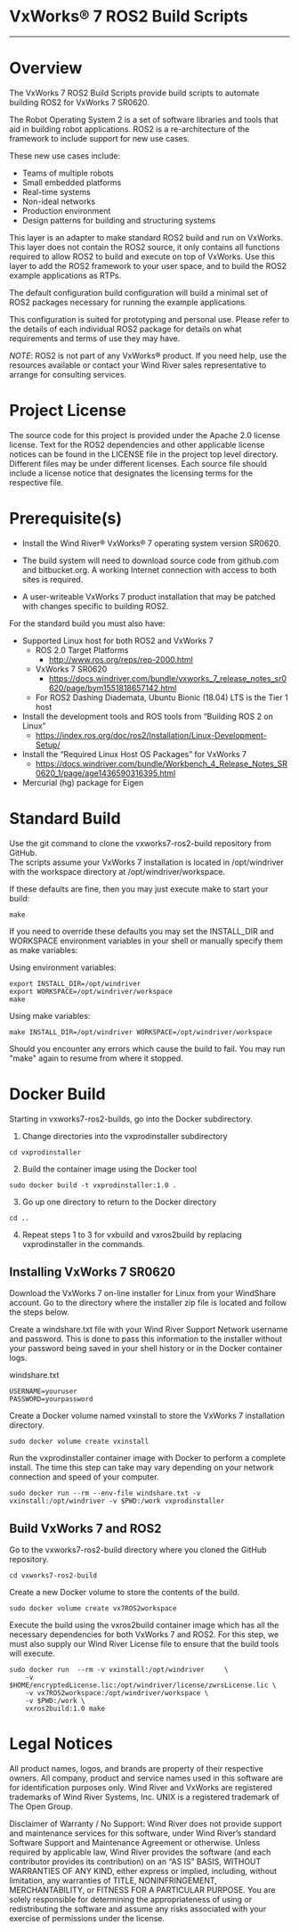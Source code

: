 VxWorks® 7 ROS2 Build Scripts
===
---

# Overview

The VxWorks 7 ROS2 Build Scripts provide build scripts to automate building
ROS2 for VxWorks 7 SR0620.

The Robot Operating System 2 is a set of software libraries and tools that 
aid in building robot applications. ROS2 is a re-architecture of the 
framework to include support for new use cases.

These new use cases include:
* Teams of multiple robots
* Small embedded platforms
* Real-time systems
* Non-ideal networks
* Production environment
* Design patterns for building and structuring systems

This layer is an adapter to make standard ROS2 build and run on
VxWorks. This layer does not contain the ROS2 source, it only
contains all functions required to allow ROS2 to build and execute
on top of VxWorks. Use this layer to add the ROS2 framework to your 
user space, and to build the ROS2 example applications as RTPs.

The default configuration build configuration will build a minimal set of 
ROS2 packages necessary for running the example applications.

This configuration is suited for prototyping and personal
use.  Please refer to the details of each individual ROS2 package for details
on what requirements and terms of use they may have.

*NOTE*: ROS2 is not part of any VxWorks® product. If you need help, 
use the resources available or contact your Wind River sales representative 
to arrange for consulting services.

# Project License

The source code for this project is provided under the Apache 2.0 license license. 
Text for the ROS2 dependencies and other applicable license notices can be found in 
the LICENSE file in the project top level directory. Different 
files may be under different licenses. Each source file should include a 
license notice that designates the licensing terms for the respective file.

# Prerequisite(s)

* Install the Wind River® VxWorks® 7 operating system version SR0620.

* The build system will need to download source code from github.com and bitbucket.org.  A
  working Internet connection with access to both sites is required.

* A user-writeable VxWorks 7 product installation that may be patched with
  changes specific to building ROS2.

For the standard build you must also have:

* Supported Linux host for both ROS2 and VxWorks 7
   * ROS 2.0 Target Platforms
      * http://www.ros.org/reps/rep-2000.html
   * VxWorks 7 SR0620
      * https://docs.windriver.com/bundle/vxworks_7_release_notes_sr0620/page/bym1551818657142.html
   * For ROS2 Dashing Diademata, Ubuntu Bionic (18.04) LTS is the Tier 1 host
* Install the development tools and ROS tools from “Building ROS 2 on Linux”
   * https://index.ros.org/doc/ros2/Installation/Linux-Development-Setup/
* Install the “Required Linux Host OS Packages” for VxWorks 7
   * https://docs.windriver.com/bundle/Workbench_4_Release_Notes_SR0620_1/page/age1436590316395.html
* Mercurial (hg) package for Eigen

# Standard Build

Use the git command to clone the vxworks7-ros2-build repository from GitHub.  
The scripts assume your VxWorks 7 installation is located in /opt/windriver 
with the workspace directory at /opt/windriver/workspace.

If these defaults are fine, then you may just execute make to start your build:

	make

If you need to override these defaults you may set the INSTALL_DIR and WORKSPACE
environment variables in your shell or manually specify them as make variables:

Using environment variables:
```
export INSTALL_DIR=/opt/windriver
export WORKSPACE=/opt/windriver/workspace
make
```

Using make variables:
```
make INSTALL_DIR=/opt/windriver WORKSPACE=/opt/windriver/workspace
```

Should you encounter any errors which cause the build to fail.  You may run 
"make" again to resume from where it stopped.

# Docker Build

Starting in vxworks7-ros2-builds, go into the Docker subdirectory.

1. Change directories into the vxprodinstaller subdirectory
```
cd vxprodinstaller
```
2. Build the container image using the Docker tool
```
sudo docker build -t vxprodinstaller:1.0 .
```
3. Go up one directory to return to the Docker directory
```
cd ..
```
4. Repeat steps 1 to 3 for vxbuild and vxros2build by replacing vxprodinstaller in the commands.


## Installing VxWorks 7 SR0620

Download the VxWorks 7 on-line installer for Linux from your WindShare account.
Go to the directory where the installer zip file is located and follow the steps below.

Create a windshare.txt file with your Wind River Support Network username and 
password.   This is done to pass this information to the installer without 
your password being saved in your shell history or in the Docker container logs. 

windshare.txt
```
USERNAME=youruser
PASSWORD=yourpassword
```

Create a Docker volume named vxinstall to store the VxWorks 7 installation directory.
```
sudo docker volume create vxinstall
```

Run the vxprodinstaller container image with Docker to perform a complete 
install.  The time this step can take may vary depending on your network 
connection and speed of your computer.

```
sudo docker run --rm --env-file windshare.txt -v vxinstall:/opt/windriver -v $PWD:/work vxprodinstaller
```


## Build VxWorks 7 and ROS2

Go to the vxworks7-ros2-build directory where you cloned the GitHub repository.
```
cd vxworks7-ros2-build
```

Create a new Docker volume to store the contents of the build.
```
sudo docker volume create vx7ROS2workspace
```

Execute the build using the vxros2build container image which has all the necessary 
dependencies for both VxWorks 7 and ROS2.  For this step, we must also supply our 
Wind River License file to ensure that the build tools will execute.

```
sudo docker run  --rm -v vxinstall:/opt/windriver     \
    -v $HOME/encryptedLicense.lic:/opt/windriver/license/zwrsLicense.lic \
    -v vx7ROS2workspace:/opt/windriver/workspace \
    -v $PWD:/work \
    vxros2build:1.0 make
```

# Legal Notices

All product names, logos, and brands are property of their respective owners. All company, 
product and service names used in this software are for identification purposes only. 
Wind River and VxWorks are registered trademarks of Wind River Systems, Inc. UNIX is a 
registered trademark of The Open Group.

Disclaimer of Warranty / No Support: Wind River does not provide support 
and maintenance services for this software, under Wind River’s standard 
Software Support and Maintenance Agreement or otherwise. Unless required 
by applicable law, Wind River provides the software (and each contributor 
provides its contribution) on an “AS IS” BASIS, WITHOUT WARRANTIES OF ANY 
KIND, either express or implied, including, without limitation, any warranties 
of TITLE, NONINFRINGEMENT, MERCHANTABILITY, or FITNESS FOR A PARTICULAR 
PURPOSE. You are solely responsible for determining the appropriateness of 
using or redistributing the software and assume any risks associated with 
your exercise of permissions under the license.
